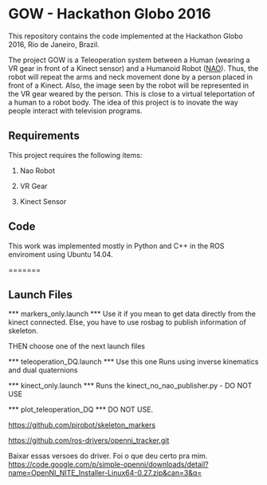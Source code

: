 # GOW - Hackathon Globo 2016

This repository contains the code implemented at the Hackathon Globo 2016, Rio de Janeiro, Brazil.

The project GOW is a Teleoperation system between a Human (wearing a VR gear in front of a Kinect sensor) and a Humanoid Robot ([NAO](https://www.ald.softbankrobotics.com/en/cool-robots/nao)). Thus, the robot will repeat the arms and neck movement done by a person placed in front of a Kinect. Also, the image seen by the robot will be represented in the VR gear weared by the person. This is close to a virtual teleportation of a human to a robot body. The idea of this project is to inovate the way people interact with television programs.

## Requirements
This project requires the following items:

1.  Nao Robot

2.  VR Gear

3.  Kinect Sensor

## Code
This work was implemented mostly in Python and C++ in the ROS enviroment using Ubuntu 14.04.

=======
## Launch Files

*** markers_only.launch ***
Use it if you mean to get data directly from the kinect connected.
Else, you have to use rosbag to publish information of skeleton.

THEN choose one of the next launch files

*** teleoperation_DQ.launch ***
Use this one
Runs using inverse kinematics and dual quaternions

*** kinect_only.launch ***
Runs the kinect_no_nao_publisher.py - DO NOT USE	

*** plot_teleoperation_DQ ***
DO NOT USE.

https://github.com/pirobot/skeleton_markers

https://github.com/ros-drivers/openni_tracker.git 

Baixar essas versoes do driver. Foi o que deu certo pra mim.
https://code.google.com/p/simple-openni/downloads/detail?name=OpenNI_NITE_Installer-Linux64-0.27.zip&can=3&q=



